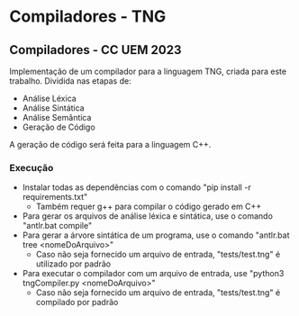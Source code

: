 # Compiladores - TNG

## Compiladores - CC UEM 2023

Implementação de um compilador para a linguagem TNG, criada para este trabalho.
Dividida nas etapas de:

-   Análise Léxica
-   Análise Sintática
-   Análise Semântica
-   Geração de Código

A geração de código será feita para a linguagem C++.

### Execução

- Instalar todas as dependências com o comando "pip install -r requirements.txt"
  - Também requer g++ para compilar o código gerado em C++
- Para gerar os arquivos de análise léxica e sintática, use o comando "antlr.bat compile"
- Para gerar a árvore sintática de um programa, use o comando "antlr.bat tree \<nomeDoArquivo\>"
  - Caso não seja fornecido um arquivo de entrada, "tests/test.tng" é utilizado por padrão
- Para executar o compilador com um arquivo de entrada, use "python3 tngCompiler.py \<nomeDoArquivo\>"
  - Caso não seja fornecido um arquivo de entrada, "tests/test.tng" é compilado por padrão
